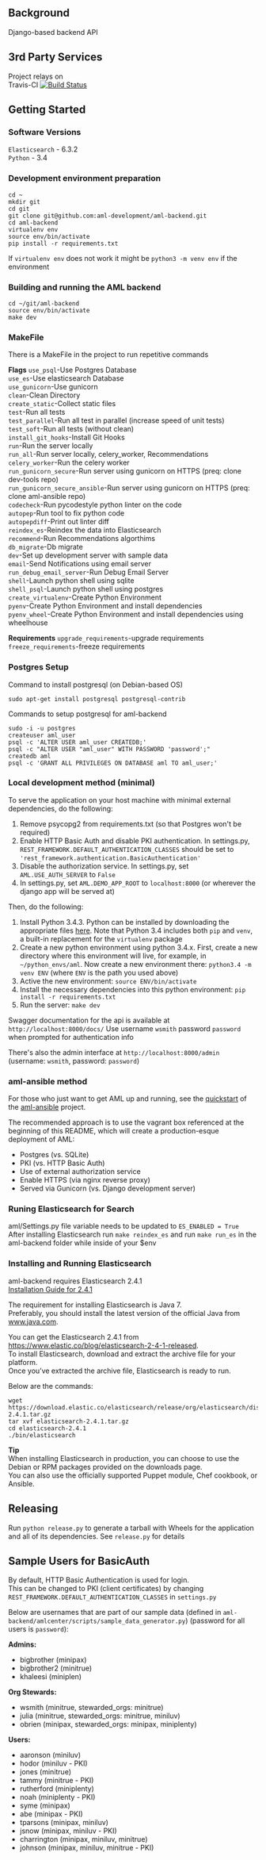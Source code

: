 ## Background
Django-based backend API  

## 3rd Party Services
Project relays on    
Travis-CI  [![Build Status](https://travis-ci.org/aml-development/aml-backend.svg?branch=master)](https://travis-ci.org/aml-development/aml-backend)

## Getting Started
### Software Versions
`Elasticsearch` - 6.3.2    
`Python` - 3.4    

### Development environment preparation
```
cd ~
mkdir git
cd git
git clone git@github.com:aml-development/aml-backend.git
cd aml-backend
virtualenv env
source env/bin/activate
pip install -r requirements.txt
```
If `virtualenv env` does not work it might be `python3 -m venv env` if the environment

### Building and running the AML backend
```
cd ~/git/aml-backend
source env/bin/activate
make dev
```

### MakeFile
There is a MakeFile in the project to run repetitive commands    

**Flags**
`use_psql`-Use Postgres Database    
`use_es`-Use elasticsearch Database    
`use_gunicorn`-Use gunicorn    
`clean`-Clean Directory    
`create_static`-Collect static files    
`test`-Run all tests    
`test_parallel`-Run all test in parallel (increase speed of unit tests)    
`test_soft`-Run all tests (without clean)    
`install_git_hooks`-Install Git Hooks    
`run`-Run the server locally    
`run_all`-Run server locally, celery_worker, Recommendations    
`celery_worker`-Run the celery worker    
`run_gunicorn_secure`-Run server using gunicorn on HTTPS (preq: clone dev-tools repo)    
`run_gunicorn_secure_ansible`-Run server using gunicorn on HTTPS (preq: clone aml-ansible repo)    
`codecheck`-Run pycodestyle python linter on the code    
`autopep`-Run tool to fix python code    
`autopepdiff`-Print out linter diff    
`reindex_es`-Reindex the data into Elasticsearch    
`recommend`-Run Recommendations algorthims    
`db_migrate`-Db migrate    
`dev`-Set up development server with sample data    
`email`-Send Notifications using email server    
`run_debug_email_server`-Run Debug Email Server    
`shell`-Launch python shell using sqlite    
`shell_psql`-Launch python shell using postgres    
`create_virtualenv`-Create Python Environment    
`pyenv`-Create Python Environment and install dependencies    
`pyenv_wheel`-Create Python Environment and install dependencies using wheelhouse    

**Requirements**
`upgrade_requirements`-upgrade requirements
`freeze_requirements`-freeze requirements

### Postgres Setup
Command to install postgresql (on Debian-based OS)
```
sudo apt-get install postgresql postgresql-contrib
```

Commands to setup postgresql for aml-backend
```
sudo -i -u postgres
createuser aml_user
psql -c 'ALTER USER aml_user CREATEDB;'
psql -c "ALTER USER "aml_user" WITH PASSWORD 'password';"
createdb aml
psql -c 'GRANT ALL PRIVILEGES ON DATABASE aml TO aml_user;'
```

### Local development method (minimal)
To serve the application on your host machine with minimal external dependencies,
do the following:

1. Remove psycopg2 from requirements.txt (so that Postgres won't be required)
2. Enable HTTP Basic Auth and disable PKI authentication. In settings.py,
`REST_FRAMEWORK.DEFAULT_AUTHENTICATION_CLASSES` should be set to
`'rest_framework.authentication.BasicAuthentication'`
3. Disable the authorization service. In settings.py, set `AML.USE_AUTH_SERVER`
to `False`
4. In settings.py, set `AML.DEMO_APP_ROOT` to `localhost:8000` (or wherever
the django app will be served at)

Then, do the following:

1. Install Python 3.4.3. Python can be installed by downloading the appropriate
    files [here](https://www.python.org/downloads/release/python-343/). Note
    that Python 3.4 includes both `pip` and `venv`, a built-in replacement
    for the `virtualenv` package
2. Create a new python environment using python 3.4.x. First, create a new
    directory where this environment will live, for example, in
    `~/python_envs/aml`. Now create a new environment there:
    `python3.4 -m venv ENV` (where `ENV` is the path you used above)
3. Active the new environment: `source ENV/bin/activate`
4. Install the necessary dependencies into this python environment:
    `pip install -r requirements.txt`
5. Run the server: `make dev`

Swagger documentation for the api is available at `http://localhost:8000/docs/`
Use username `wsmith` password `password` when prompted for authentication info

There's also the admin interface at `http://localhost:8000/admin`
(username: `wsmith`, password: `password`)

### aml-ansible method
For those who just want to get AML up and running, see the
[quickstart](https://github.com/aml-development/aml-ansible#quickstart) of the [aml-ansible](https://github.com/aml-development/aml-ansible) project.

The recommended approach is to use the vagrant box referenced at the beginning
of this README, which will create a production-esque deployment of AML:

* Postgres (vs. SQLite)
* PKI (vs. HTTP Basic Auth)
* Use of external authorization service
* Enable HTTPS (via nginx reverse proxy)
* Served via Gunicorn (vs. Django development server)

### Runing Elasticsearch for Search
aml/Settings.py file variable needs to be updated to `ES_ENABLED = True`    
After installing Elasticsearch run `make reindex_es` and run `make run_es` in the aml-backend folder while inside of your $env     

### Installing and Running Elasticsearch    
aml-backend requires Elasticsearch 2.4.1    
[Installation Guide for 2.4.1](https://www.elastic.co/guide/en/elasticsearch/reference/2.4/_installation.html)

The requirement for installing Elasticsearch is Java 7.    
Preferably, you should install the latest version of the official Java from www.java.com.    

You can get the Elasticsearch 2.4.1 from https://www.elastic.co/blog/elasticsearch-2-4-1-released.    
To install Elasticsearch, download and extract the archive file for your platform.    
Once you’ve extracted the archive file, Elasticsearch is ready to run.   

Below are the commands:
```
wget https://download.elastic.co/elasticsearch/release/org/elasticsearch/distribution/tar/elasticsearch/2.4.1/elasticsearch-2.4.1.tar.gz
tar xvf elasticsearch-2.4.1.tar.gz
cd elasticsearch-2.4.1
./bin/elasticsearch
```

**Tip**    
When installing Elasticsearch in production, you can choose to use the Debian or RPM packages provided on the downloads page.    
You can also use the officially supported Puppet module, Chef cookbook, or Ansible.    

## Releasing
Run `python release.py` to generate a tarball with Wheels for the application
and all of its dependencies. See `release.py` for details

## Sample Users for BasicAuth
By default, HTTP Basic Authentication is used for login.    
This can be changed to PKI (client certificates) by changing `REST_FRAMEWORK.DEFAULT_AUTHENTICATION_CLASSES` in `settings.py`

Below are usernames that are part of our sample data (defined in
`aml-backend/amlcenter/scripts/sample_data_generator.py`) (password for all users is `password`):

**Admins:**    

* bigbrother (minipax)
* bigbrother2 (minitrue)
* khaleesi (miniplen)

**Org Stewards:**    

 * wsmith (minitrue, stewarded_orgs: minitrue)    
 * julia (minitrue, stewarded_orgs: minitrue, miniluv)    
 * obrien (minipax, stewarded_orgs: minipax, miniplenty)     

**Users:**    

 * aaronson (miniluv)
 * hodor (miniluv - PKI)
 * jones (minitrue)
 * tammy (minitrue - PKI)
 * rutherford (miniplenty)
 * noah (miniplenty - PKI)
 * syme (minipax)
 * abe (minipax - PKI)
 * tparsons (minipax, miniluv)
 * jsnow (minipax, miniluv - PKI)
 * charrington (minipax, miniluv, minitrue)
 * johnson (minipax, miniluv, minitrue - PKI)
